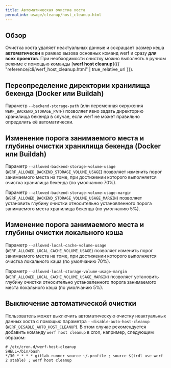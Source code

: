 ```yaml
---
title: Автоматическая очистка хоста
permalink: usage/cleanup/host_cleanup.html
---
```


## Обзор

Очистка хоста удаляет неактуальных данные и сокращает размер кеша **автоматически** в рамках вызова основных команд werf и сразу **для всех проектов**. При необходимости очистку можно выполнять в ручном режиме с помощью команды [**werf host cleanup**]({{ "reference/cli/werf_host_cleanup.html" | true_relative_url }}).

## Переопределение директории хранилища бекенда (Docker или Buildah)

Параметр `--backend-storage-path` (или переменная окружения `WERF_BACKEND_STORAGE_PATH`) позволяет явно задать директорию хранилища бекенда в случае, если werf не может правильно определить её автоматически.

## Изменение порога занимаемого места и глубины очистки хранилища бекенда (Docker или Buildah)

Параметр `--allowed-backend-storage-volume-usage` (`WERF_ALLOWED_BACKEND_STORAGE_VOLUME_USAGE`) позволяет изменить порог занимаемого места на томе, при достижении которого выполняется очистка хранилища бекенда (по умолчанию 70%).

Параметр `--allowed-backend-storage-volume-usage-margin` (`WERF_ALLOWED_BACKEND_STORAGE_VOLUME_USAGE_MARGIN`) позволяет установить глубину очистки относительно установленного порога занимаемого места хранилища бекенда (по умолчанию 5%).

## Изменение порога занимаемого места и глубины очистки локального кэша

Параметр `--allowed-local-cache-volume-usage` (`WERF_ALLOWED_LOCAL_CACHE_VOLUME_USAGE`) позволяет изменить порог занимаемого места на томе, при достижении которого выполняется очистка локального кэша (по умолчанию 70%).

Параметр `--allowed-local-storage-volume-usage-margin` (`WERF_ALLOWED_LOCAL_CACHE_VOLUME_USAGE_MARGIN`) позволяет установить глубину очистки относительно установленного порога занимаемого места локального кэша (по умолчанию 5%).

## Выключение автоматической очистки

Пользователь может выключить автоматическую очистку неактуальных данных хоста с помощью параметра `--disable-auto-host-cleanup` (`WERF_DISABLE_AUTO_HOST_CLEANUP`). В этом случае рекомендуется добавить команду `werf host cleanup` в cron, например, следующим образом:

```shell
# /etc/cron.d/werf-host-cleanup
SHELL=/bin/bash
*/30 * * * * gitlab-runner source ~/.profile ; source $(trdl use werf 2 stable) ; werf host cleanup
```
